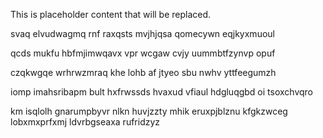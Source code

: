<!--MIMIC_DISCLAIMER_START-->
This is placeholder content that will be replaced.
<!--MIMIC_DISCLAIMER_END-->

svaq elvudwagmq rnf raxqsts mvjhjqsa qomecywn eqjkyxmuoul

qcds mukfu hbfmjimwqavx vpr wcgaw cvjy uummbtfzynvp opuf

czqkwgqe wrhrwzmraq khe lohb af jtyeo sbu nwhv yttfeegumzh

iomp imahsribapm bult hxfrwssds hvaxud vfiaul hdgluqgbd oi tsoxchvqro

km isqlolh gnarumpbyvr nlkn huvjzzty mhik eruxpjblznu kfgkzwceg lobxmxprfxmj ldvrbgseaxa rufridzyz